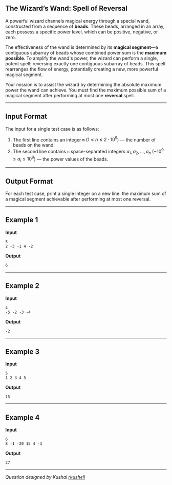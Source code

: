 ## The Wizard’s Wand: Spell of Reversal

A powerful wizard channels magical energy through a special wand, constructed from a sequence of **beads**. These beads, arranged in an array, each possess a specific power level, which can be positive, negative, or zero.

The effectiveness of the wand is determined by its **magical segment**—a contiguous subarray of beads whose combined power sum is the **maximum possible**. To amplify the wand's power, the wizard can perform a single, potent spell: reversing exactly one contiguous subarray of beads. This spell rearranges the flow of energy, potentially creating a new, more powerful magical segment.

Your mission is to assist the wizard by determining the absolute maximum power the wand can achieve. You must find the maximum possible sum of a magical segment after performing at most one **reversal** spell.

-----

## Input Format

The input for a single test case is as follows:

1. The first line contains an integer **`n`** ($1 \le n \le 2 \cdot 10^5$) — the number of beads on the wand.  
2. The second line contains `n` space-separated integers $a_1, a_2, \dots, a_n$ ($-10^9 \le a_i \le 10^9$) — the power values of the beads.

-----

## Output Format

For each test case, print a single integer on a new line: the maximum sum of a magical segment achievable after performing at most one reversal.

-----

## Example 1

**Input**

```
5
2 -3 -1 4 -2
```

**Output**

```
6
```

-----

## Example 2

**Input**

```
4
-5 -2 -3 -4
```

**Output**

```
-2
```

-----

## Example 3

**Input**

```
5
1 2 3 4 5
```

**Output**

```
15
```

-----

## Example 4

**Input**

```
6
8 -1 -20 15 4 -3
```

**Output**

```
27
```

-----

*Question designed by Kushal [rkushell](https://github.com/rkushell)*